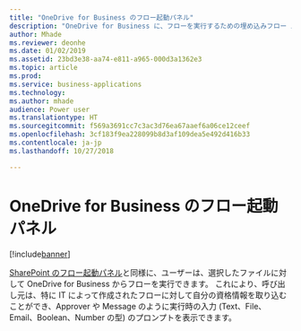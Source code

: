 ```yaml
---
title: "OneDrive for Business のフロー起動パネル"
description: "OneDrive for Business に、フローを実行するための埋め込みフロー エクスペリエンスが備わります"
author: Mhade
ms.reviewer: deonhe
ms.date: 01/02/2019
ms.assetid: 23bd3e38-aa74-e811-a965-000d3a1362e3
ms.topic: article
ms.prod: 
ms.service: business-applications
ms.technology: 
ms.author: mhade
audience: Power user
ms.translationtype: HT
ms.sourcegitcommit: f569a3691cc7c3ac3d76ea67aaef6a06ce12ceef
ms.openlocfilehash: 3cf183f9ea228099b8d3af109dea5e492d416b33
ms.contentlocale: ja-jp
ms.lasthandoff: 10/27/2018

---
```

# <a name="onedrive-for-business-flow-launch-panel"></a>OneDrive for Business のフロー起動パネル


[!include[banner](../../includes/banner.md)]

[SharePoint のフロー起動パネル](https://flow.microsoft.com/en-us/blog/introducing-flow-launch-panel-in-sharepoint-lists-and-libraries/)と同様に、ユーザーは、選択したファイルに対して OneDrive for Business からフローを実行できます。 これにより、呼び出し元は、特に IT によって作成されたフローに対して自分の資格情報を取り込むことができ、Approver や Message のように実行時の入力 (Text、File、Email、Boolean、Number の型) のプロンプトを表示できます。 

